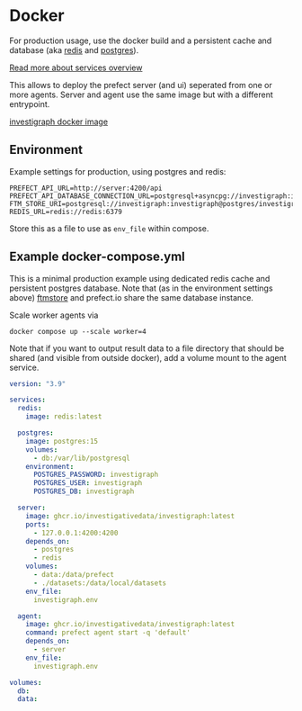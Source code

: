 # Docker

For production usage, use the docker build and a persistent cache and database (aka [redis](https://redis.io) and [postgres](postgresql.org/)).

[Read more about services overview](../services/)

This allows to deploy the prefect server (and ui) seperated from one or more agents. Server and agent use the same image but with a different entrypoint.

[investigraph docker image](https://github.com/investigativedata/investigraph-etl/pkgs/container/investigraph)

## Environment

Example settings for production, using postgres and redis:

```
PREFECT_API_URL=http://server:4200/api
PREFECT_API_DATABASE_CONNECTION_URL=postgresql+asyncpg://investigraph:investigraph@postgres/investigraph
FTM_STORE_URI=postgresql://investigraph:investigraph@postgres/investigraph
REDIS_URL=redis://redis:6379
```

Store this as a file to use as `env_file` within compose.

## Example docker-compose.yml

This is a minimal production example using dedicated redis cache and persistent postgres database. Note that (as in the environment settings above) [ftmstore](https://github.com/alephdata/followthemoney-store) and prefect.io share the same database instance.

Scale worker agents via

    docker compose up --scale worker=4

Note that if you want to output result data to a file directory that should be shared (and visible from outside docker), add a volume mount to the agent service.


```yaml
version: "3.9"

services:
  redis:
    image: redis:latest

  postgres:
    image: postgres:15
    volumes:
      - db:/var/lib/postgresql
    environment:
      POSTGRES_PASSWORD: investigraph
      POSTGRES_USER: investigraph
      POSTGRES_DB: investigraph

  server:
    image: ghcr.io/investigativedata/investigraph:latest
    ports:
      - 127.0.0.1:4200:4200
    depends_on:
      - postgres
      - redis
    volumes:
      - data:/data/prefect
      - ./datasets:/data/local/datasets
    env_file:
      investigraph.env

  agent:
    image: ghcr.io/investigativedata/investigraph:latest
    command: prefect agent start -q 'default'
    depends_on:
      - server
    env_file:
      investigraph.env

volumes:
  db:
  data:
```
